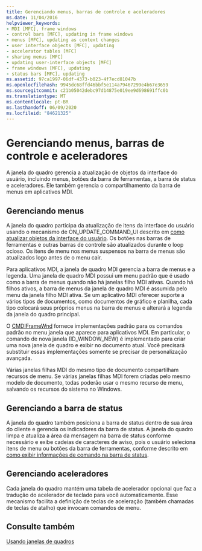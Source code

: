 ```yaml
---
title: Gerenciando menus, barras de controle e aceleradores
ms.date: 11/04/2016
helpviewer_keywords:
- MDI [MFC], frame windows
- control bars [MFC], updating in frame windows
- menus [MFC], updating as context changes
- user interface objects [MFC], updating
- accelerator tables [MFC]
- sharing menus [MFC]
- updating user-interface objects [MFC]
- frame windows [MFC], updating
- status bars [MFC], updating
ms.assetid: 97ca1997-06df-4373-b023-4f7ecd81047b
ms.openlocfilehash: 9945dc68ffd46bbf5e114a79467299e4b67e3659
ms.sourcegitcommit: c21b05042debc97d14875e019ee9d698691ffc0b
ms.translationtype: MT
ms.contentlocale: pt-BR
ms.lasthandoff: 06/09/2020
ms.locfileid: "84621325"
---
```

# <a name="managing-menus-control-bars-and-accelerators"></a>Gerenciando menus, barras de controle e aceleradores

A janela do quadro gerencia a atualização de objetos da interface do usuário, incluindo menus, botões da barra de ferramentas, a barra de status e aceleradores. Ele também gerencia o compartilhamento da barra de menus em aplicativos MDI.

## <a name="managing-menus"></a>Gerenciando menus

A janela do quadro participa da atualização de itens da interface do usuário usando o mecanismo de ON_UPDATE_COMMAND_UI descrito em [como atualizar objetos da interface do usuário](how-to-update-user-interface-objects.md). Os botões nas barras de ferramentas e outras barras de controle são atualizados durante o loop ocioso. Os itens de menu nos menus suspensos na barra de menus são atualizados logo antes de o menu cair.

Para aplicativos MDI, a janela de quadro MDI gerencia a barra de menus e a legenda. Uma janela de quadro MDI possui um menu padrão que é usado como a barra de menus quando não há janelas filho MDI ativas. Quando há filhos ativos, a barra de menus da janela de quadro MDI é assumida pelo menu da janela filho MDI ativa. Se um aplicativo MDI oferecer suporte a vários tipos de documentos, como documentos de gráfico e planilha, cada tipo colocará seus próprios menus na barra de menus e alterará a legenda da janela do quadro principal.

O [CMDIFrameWnd](reference/cmdiframewnd-class.md) fornece implementações padrão para os comandos padrão no menu janela que aparece para aplicativos MDI. Em particular, o comando de nova janela (ID_WINDOW_NEW) é implementado para criar uma nova janela de quadro e exibir no documento atual. Você precisará substituir essas implementações somente se precisar de personalização avançada.

Várias janelas filhas MDI do mesmo tipo de documento compartilham recursos de menu. Se várias janelas filhas MDI forem criadas pelo mesmo modelo de documento, todas poderão usar o mesmo recurso de menu, salvando os recursos do sistema no Windows.

## <a name="managing-the-status-bar"></a>Gerenciando a barra de status

A janela do quadro também posiciona a barra de status dentro de sua área do cliente e gerencia os indicadores da barra de status. A janela do quadro limpa e atualiza a área da mensagem na barra de status conforme necessário e exibe cadeias de caracteres de aviso, pois o usuário seleciona itens de menu ou botões da barra de ferramentas, conforme descrito em [como exibir informações de comando na barra de status](how-to-display-command-information-in-the-status-bar.md).

## <a name="managing-accelerators"></a>Gerenciando aceleradores

Cada janela do quadro mantém uma tabela de acelerador opcional que faz a tradução do acelerador de teclado para você automaticamente. Esse mecanismo facilita a definição de teclas de aceleração (também chamadas de teclas de atalho) que invocam comandos de menu.

## <a name="see-also"></a>Consulte também

[Usando janelas de quadros](using-frame-windows.md)
